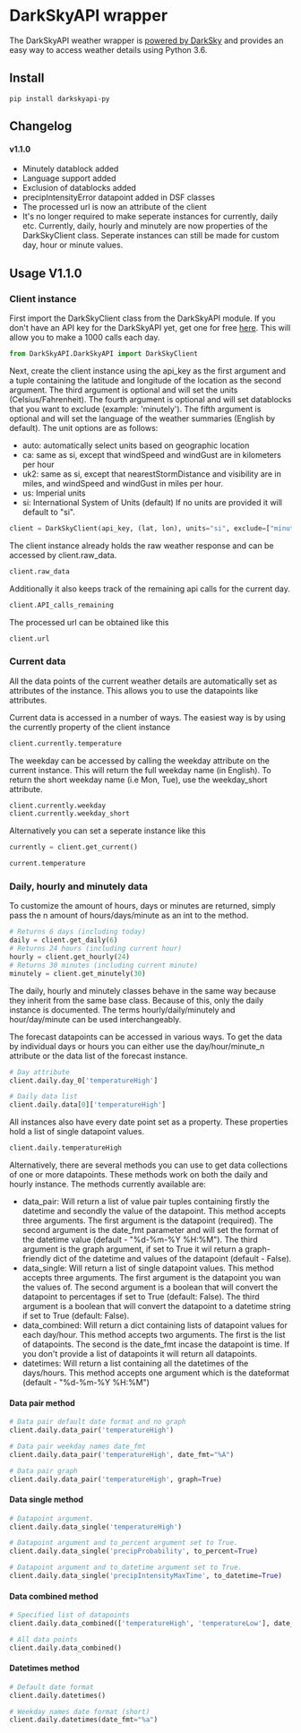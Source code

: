 # DarkSkyAPI wrapper
The DarkSkyAPI weather wrapper is [powered by DarkSky](https://darksky.net/poweredby/) and provides an easy way to access weather details using Python 3.6.

## Install
```
pip install darkskyapi-py
```

## Changelog

#### v1.1.0

- Minutely datablock added
- Language support added
- Exclusion of datablocks added
- precipIntensityError datapoint added in DSF classes
- The processed url is now an attribute of the client
- It's no longer required to make seperate instances for currently, daily etc. Currently, daily, hourly and minutely are now properties of the DarkSkyClient class. Seperate instances can still be made for custom day, hour or minute values.

## Usage V1.1.0

### Client instance
First import the DarkSkyClient class from the DarkSkyAPI module. If you don't have an API key for the DarkSkyAPI yet, get one for free [here](https://darksky.net/dev/register). This will allow you to make a 1000 calls each day.

```python
from DarkSkyAPI.DarkSkyAPI import DarkSkyClient
```
Next, create the client instance using the api_key as the first argument and a tuple containing the latitude and longitude of the location as the second argument. The third argument is optional and will set the units (Celsius/Fahrenheit). The fourth argument is optional and will set datablocks that you want to exclude (example: 'minutely'). The fifth argument is optional and will set the language of the weather summaries (English by default). The unit options are as follows:

* auto: automatically select units based on geographic location
* ca: same as si, except that windSpeed and windGust are in kilometers per hour
* uk2: same as si, except that nearestStormDistance and visibility are in miles, and windSpeed and windGust in miles per hour.
* us: Imperial units
* si: International System of Units (default)
If no units are provided it will default to "si".
```python
client = DarkSkyClient(api_key, (lat, lon), units="si", exclude=["minutely", "hourly"], lang="nl")
```
The client instance already holds the raw weather response and can be accessed by client.raw_data.
```python
client.raw_data
```
Additionally it also keeps track of the remaining api calls for the current day.
```python
client.API_calls_remaining
```
The processed url can be obtained like this
```python
client.url
```
### Current data
All the data points of the current weather details are automatically set as attributes of the instance. This allows you to use the datapoints like attributes.

Current data is accessed in a number of ways. The easiest way is by using the currently property of the client instance

```python
client.currently.temperature
```
The weekday can be accessed by calling the weekday attribute on the current instance. This will return the full weekday name (in English). To return the short weekday name (i.e Mon, Tue), use the weekday_short attribute.
```python
client.currently.weekday
client.currently.weekday_short
```

Alternatively you can set a seperate instance like this
```python
currently = client.get_current()
```
```python
current.temperature
```

### Daily, hourly and minutely data

To customize the amount of hours, days or minutes are returned, simply pass the n amount of hours/days/minute as an int to the method.

```python
# Returns 6 days (including today)
daily = client.get_daily(6)
# Returns 24 hours (including current hour)
hourly = client.get_hourly(24)
# Returns 30 minutes (including current minute)
minutely = client.get_minutely(30)
```
The daily, hourly and minutely classes behave in the same way because they inherit from the same base class. Because of this, only the daily instance is documented. The terms hourly/daily/minutely and hour/day/minute can be used interchangeably.

The forecast datapoints can be accessed in various ways. To get the data by individual days or hours you can either use the day/hour/minute_n attribute or the data list of the forecast instance.

```python
# Day attribute
client.daily.day_0['temperatureHigh']

# Daily data list
client.daily.data[0]['temperatureHigh']
```
All instances also have every date point set as a property. These properties hold a list of single datapoint values.
```python
client.daily.temperatureHigh
```

Alternatively, there are several methods you can use to get data collections of one or more datapoints. These methods work on both the daily and hourly instance. The methods currently available are:

* data_pair: Will return a list of value pair tuples containing firstly the datetime and secondly the value of the datapoint. This method accepts three arguments. The first argument is the datapoint (required). The second argument is the date_fmt parameter and will set the format of the datetime value (default - "%d-%m-%Y %H:%M"). The third argument is the graph argument, if set to True it wil return a graph-friendly dict of the datetime and values of the datapoint (default - False).
* data_single: Will return a list of single datapoint values. This method accepts three arguments. The first argument is the datapoint you wan the values of. The second argument is a boolean that will convert the datapoint to percentages if set to True (default: False). The third argument is a boolean that will convert the datapoint to a datetime string if set to True (default: False).
* data_combined: Will return a dict containing lists of datapoint values for each day/hour. This method accepts two arguments. The first is the list of datapoints. The second is the date_fmt incase the datapoint is time. If you don't provide a list of datapoints it will return all datapoints. 
* datetimes: Will return a list containing all the datetimes of the days/hours. This method accepts one argument which is the dateformat (default - "%d-%m-%Y %H:%M")
#### Data pair method
```python
# Data pair default date format and no graph
client.daily.data_pair('temperatureHigh')

# Data pair weekday names date_fmt
client.daily.data_pair('temperatureHigh', date_fmt="%A")

# Data pair graph
client.daily.data_pair('temperatureHigh', graph=True)
```
#### Data single method
```python
# Datapoint argument.
client.daily.data_single('temperatureHigh')

# Datapoint argument and to_percent argument set to True.
client.daily.data_single('precipProbability', to_percent=True)

# Datapoint argument and to_datetime argument set to True.
client.daily.data_single('precipIntensityMaxTime', to_datetime=True)
```
#### Data combined method
```python
# Specified list of datapoints
client.daily.data_combined(['temperatureHigh', 'temperatureLow'], date_fmt="%H:%M")

# All data points
client.daily.data_combined()
```
#### Datetimes method
```python
# Default date format
client.daily.datetimes()

# Weekday names date format (short)
client.daily.datetimes(date_fmt="%a")
```
